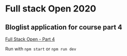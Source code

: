 # Full stack Open 2020

## Bloglist application for course part 4

[Full Stack Open - Part 4](https://fullstackopen.com/en/part4/structure_of_backend_application_introduction_to_testing#exercises-4-1-4-2)

Run with `npm start` or `npm run dev`
